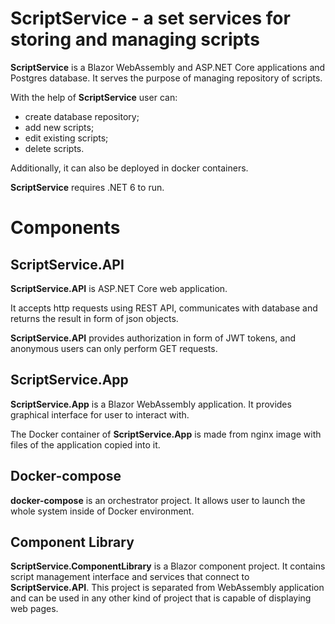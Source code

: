 # ScriptService - a set services for storing and managing scripts
**ScriptService** is a Blazor WebAssembly and ASP.NET Core applications and Postgres database. It serves the purpose of managing repository of scripts.

With the help of **ScriptService** user can:
- create database repository;
- add new scripts;
- edit existing scripts;
- delete scripts.

Additionally, it can also be deployed in docker containers.

**ScriptService** requires .NET 6 to run.

# Components

## ScriptService.API

**ScriptService.API** is ASP.NET Core web application. 

It accepts http requests using REST API, communicates with database and returns the result in form of json objects.

**ScriptService.API** provides authorization in form of JWT tokens, and anonymous users can only perform GET requests.

## ScriptService.App

**ScriptService.App** is a Blazor WebAssembly application. It provides graphical interface for user to interact with.

The Docker container of **ScriptService.App** is made from nginx image with files of the application copied into it.

## Docker-compose

**docker-compose** is an orchestrator project. It allows user to launch the whole system inside of Docker environment.

## Component Library

**ScriptService.ComponentLibrary** is a Blazor component project. It contains script management interface and services that connect to **ScriptService.API**.
This project is separated from WebAssembly application and can be used in any other kind of project that is capable of displaying web pages.